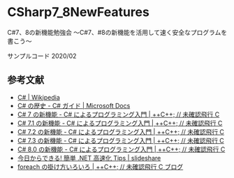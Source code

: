# CSharp7_8NewFeatures
C#7、8の新機能勉強会
～C#7、#8の新機能を活用して速く安全なプログラムを書こう～

サンプルコード
2020/02

## 参考文献

* [C# | Wikipedia](https://ja.wikipedia.org/wiki/C_Sharp)
* [C# の歴史 - C# ガイド | Microsoft Docs](https://docs.microsoft.com/ja-jp/dotnet/csharp/whats-new/csharp-version-history)
* [C# 7 の新機能 - C# によるプログラミング入門 | ++C++; // 未確認飛行 C](https://ufcpp.net/study/csharp/cheatsheet/ap_ver7/)
* [C# 7.1 の新機能 - C# によるプログラミング入門 | ++C++; // 未確認飛行 C](https://ufcpp.net/study/csharp/cheatsheet/ap_ver7_1/)
* [C# 7.2 の新機能 - C# によるプログラミング入門 | ++C++; // 未確認飛行 C](https://ufcpp.net/study/csharp/cheatsheet/ap_ver7_2/)
* [C# 7.3 の新機能 - C# によるプログラミング入門 | ++C++; // 未確認飛行 C](https://ufcpp.net/study/csharp/cheatsheet/ap_ver7_3/)
* [C# 8.0 の新機能 - C# によるプログラミング入門 | ++C++; // 未確認飛行 C](https://ufcpp.net/study/csharp/cheatsheet/ap_ver8/)
* [今日からできる! 簡単 .NET 高速化 Tips | slideshare](https://www.slideshare.net/xin9le/dotnetperformancetips-170268354)
* [foreach の掛け方いろいろ | ++C++; // 未確認飛行 C ブログ](https://ufcpp.net/blog/2018/12/howtoenumerate/)